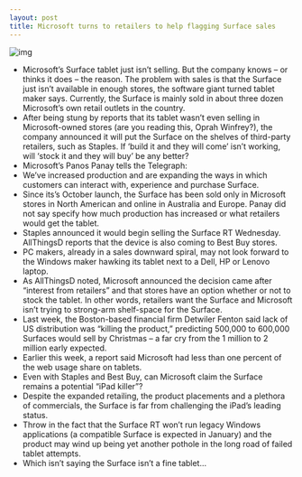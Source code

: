 ```yaml
---
layout: post
title: Microsoft turns to retailers to help flagging Surface sales
---
```

![img](http://media.idownloadblog.com/wp-content/uploads/2012/11/Surface-buyer.jpg)
* Microsoft’s Surface tablet just isn’t selling. But the company knows – or thinks it does – the reason. The problem with sales is that the Surface just isn’t available in enough stores, the software giant turned tablet maker says. Currently, the Surface is mainly sold in about three dozen Microsoft’s own retail outlets in the country.
* After being stung by reports that its tablet wasn’t even selling in Microsoft-owned stores (are you reading this, Oprah Winfrey?), the company announced it will put the Surface on the shelves of third-party retailers, such as Staples. If ‘build it and they will come’ isn’t working, will ‘stock it and they will buy’ be any better?
* Microsoft’s Panos Panay tells the Telegraph:
* We’ve increased production and are expanding the ways in which customers can interact with, experience and purchase Surface.
* Since its’s October launch, the Surface has been sold only in Microsoft stores in North American and online in Australia and Europe. Panay did not say specify how much production has increased or what retailers would get the tablet.
* Staples announced it would begin selling the Surface RT Wednesday. AllThingsD reports that the device is also coming to Best Buy stores.
* PC makers, already in a sales downward spiral, may not look forward to the Windows maker hawking its tablet next to a Dell, HP or Lenovo laptop.
* As AllThingsD noted, Microsoft announced the decision came after “interest from retailers” and that stores have an option whether or not to stock the tablet. In other words, retailers want the Surface and Microsoft isn’t trying to strong-arm shelf-space for the Surface.
* Last week, the Boston-based financial firm Detwiler Fenton said lack of US distribution was “killing the product,” predicting 500,000 to 600,000 Surfaces would sell by Christmas – a far cry from the 1 million to 2 million early expected.
* Earlier this week, a report said Microsoft had less than one percent of the web usage share on tablets.
* Even with Staples and Best Buy, can Microsoft claim the Surface remains a potential “iPad killer”?
* Despite the expanded retailing, the product placements and a plethora of commercials, the Surface is far from challenging the iPad’s leading status.
* Throw in the fact that the Surface RT won’t run legacy Windows applications (a compatible Surface is expected in January) and the product may wind up being yet another pothole in the long road of failed tablet attempts.
* Which isn’t saying the Surface isn’t a fine tablet…

